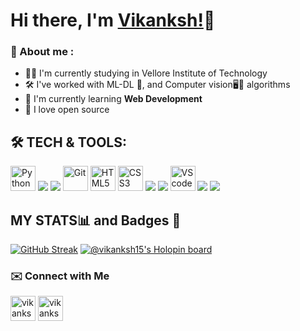 
# Hi there, I'm [Vikanksh!](https://github.com/vikanksh15)👋


<h3>🔎 About me :</h3>

- 👨‍🎓 I'm currently studying in Vellore Institute of Technology
- 🛠️ I've worked with ML-DL 🤖, and Computer vision🖥️👀 algorithms
- 🌱 I'm currently learning **Web Development**
- 💖 I love open source
<!-- 💬 Ask me about **[topic](add link here)**-->
<!--add fact here ⚡ Fun Fact:.--> 



## 🛠 TECH & TOOLS:

<p>    
  <!-- Python -->
  <img src="https://img.icons8.com/color/344/python--v1.png" alt="Python" width="40" height="40"/>
  
  <!-- NumPy -->
  <img src="https://img.icons8.com/color/48/000000/numpy.png"/>
  
  <!-- OpenCV -->
  <img src="https://img.icons8.com/fluency/48/000000/opencv.png"/>
  
  <!--Git-->
  <img src="https://img.icons8.com/color/344/git.png" alt="Git" width="40" height="40"/>
    
  <!--html-->
  <img src="https://img.icons8.com/color/344/html-5--v1.png" alt="HTML5" width="40" height="40"/>
    
  <!--css-->
  <img src="https://img.icons8.com/color/344/css3.png" alt="CSS3" width="40" height="40"/>
  
  <!--Bootstrap-->
  <img src="https://img.icons8.com/color/48/000000/bootstrap.png"/>
  
  <!--JavaScript-->
  <img src="https://img.icons8.com/color/48/000000/javascript--v2.png"/>
  
  <!-- VS Code-->
  <img src="https://img.icons8.com/fluent/48/000000/visual-studio-code-2019.png" alt="VS code" width="40" height="40"/>
  
  <!--Anaconda-->
  <img src="https://img.icons8.com/fluency/40/000000/anaconda--v2.png"/>
  
  <!--Jupyter notebook-->
  <img src="https://img.icons8.com/fluency/48/000000/jupyter.png"/>
</p>


## MY STATS📊 and Badges 📛

<!--![Vikanksh's GitHub stats](https://github-readme-stats.vercel.app/api?username=vikanksh15&theme=merko&show_icons=true)-->
[![GitHub Streak](http://github-readme-streak-stats.herokuapp.com?user=vikanksh15&theme=merko&hide_border=true&date_format=%5BY%20%5DM%20j)](https://git.io/streak-stats)                                      <!--  [![Top Langs](https://github-readme-stats.vercel.app/api/top-langs/?username=vikanksh15&langs_count=2&theme=merko)](https://github.com/vikanksh15/github-readme-stats)-->
[![@vikanksh15's Holopin board](https://holopin.me/vikanksh15)](https://holopin.io/@vikanksh15) 

<h3>✉️  Connect with Me</h3>
<p>
 <a href="https://twitter.com/VikankshGautam" ><img align="center" src="https://img.icons8.com/color/48/000000/twitter--v1.png" alt="vikankshgautam" height="40" width="40"/></a>
 <a href="https://in.linkedin.com/in/vikanksh-gautam" ><img align="center" src="https://img.icons8.com/color/344/linkedin-circled--v1.png" alt="vikankshgautam" height="40" width="40"/></a> 
</p>
